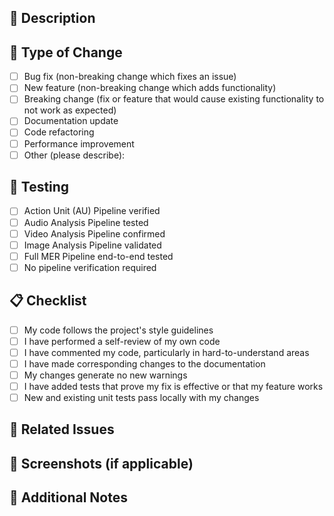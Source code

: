 ## 📝 Description
<!-- Provide a brief description of the changes in this PR -->

## 🔧 Type of Change
<!-- Mark the relevant option with an "x" -->
- [ ] Bug fix (non-breaking change which fixes an issue)
- [ ] New feature (non-breaking change which adds functionality)
- [ ] Breaking change (fix or feature that would cause existing functionality to not work as expected)
- [ ] Documentation update
- [ ] Code refactoring
- [ ] Performance improvement
- [ ] Other (please describe):

## 🧪 Testing
<!-- Describe what pipeline(s) you verified with your changes -->
- [ ] Action Unit (AU) Pipeline verified
- [ ] Audio Analysis Pipeline tested
- [ ] Video Analysis Pipeline confirmed
- [ ] Image Analysis Pipeline validated
- [ ] Full MER Pipeline end-to-end tested
- [ ] No pipeline verification required

## 📋 Checklist
<!-- Mark completed items with an "x" -->
- [ ] My code follows the project's style guidelines
- [ ] I have performed a self-review of my own code
- [ ] I have commented my code, particularly in hard-to-understand areas
- [ ] I have made corresponding changes to the documentation
- [ ] My changes generate no new warnings
- [ ] I have added tests that prove my fix is effective or that my feature works
- [ ] New and existing unit tests pass locally with my changes

## 🔗 Related Issues
<!-- Link any related issues using "Closes #issue_number" or "Fixes #issue_number" -->

## 📸 Screenshots (if applicable)
<!-- Add screenshots to help explain your changes -->

## 💬 Additional Notes
<!-- Add any additional information that reviewers should know -->
